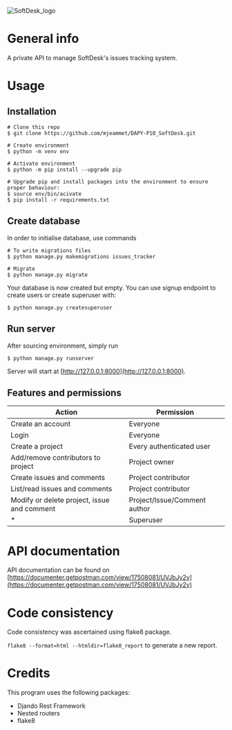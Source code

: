 ![SoftDesk_logo](https://user.oc-static.com/upload/2020/09/22/16007803099977_P8%20%281%29.png)

# General info

A private API to manage SoftDesk's issues tracking system. 

# Usage

## Installation

```
# Clone this repo
$ git clone https://github.com/mjeammet/DAPY-P10_SoftDesk.git

# Create environment
$ python -m venv env

# Activate environment
$ python -m pip install --upgrade pip

# Upgrade pip and install packages into the environment to ensure proper behaviour:
$ source env/bin/acivate
$ pip install -r requirements.txt
```

## Create database

In order to initialise database, use commands
```
# To write migrations files
$ python manage.py makemigrations issues_tracker

# Migrate
$ python manage.py migrate
```

Your database is now created but empty. You can use signup endpoint to create users or create superuser with:
```
$ python manage.py createsuperuser
```

## Run server

After sourcing environment, simply run
```
$ python manage.py runserver
```

Server will start at [http://127.0.0.1:8000](http://127.0.0.1:8000).

## Features and permissions

| Action | Permission |
|-|-|
| Create an account | Everyone |
| Login | Everyone |
| Create a project | Every authenticated user |
| Add/remove contributors to project | Project owner |
| Create issues and comments | Project contributor |
| List/read issues and comments | Project contributor |
| Modify or delete project, issue and comment | Project/Issue/Comment author |
| * | Superuser |

# API documentation 

API documentation can be found on [https://documenter.getpostman.com/view/17508081/UVJbJy2v](https://documenter.getpostman.com/view/17508081/UVJbJy2v)

# Code consistency

Code consistency was ascertained using flake8 package.

`flake8 --format=html --htmldir=flake8_report` to generate a new report.

# Credits

This program uses the following packages:
- Djando Rest Framework
- Nested routers
- flake8

